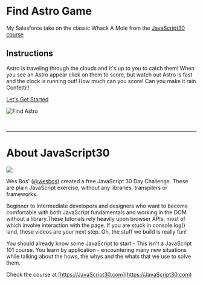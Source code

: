 # Find Astro Game
My Salesforce take on the classic Whack A Mole from the <a href="https://javascript30.com/">JavaScript30 course</a>

## Instructions
Astro is traveling through the clouds and it's up to you to catch them! When you see an Astro appear click on them to score, but watch out Astro is fast and the clock is running out! How much can you score! Can you make it rain Confetti!! 
<br/>

 <a href="https://nadinalisbon.github.io/Games/Find-Astro">Let's Get Started</a>
 
 ![Find Astro](https://nadinalisbon.github.io/Games/Screenshot_Find_Astro.png)

<br/>

<hr/>

# About JavaScript30
![](https://javascript30.com/images/JS3-social-share.png)

Wes Bos' ([@wesbos](https://github.com/wesbos))  created a free JavaScript 30 Day Challenge. These are plain JavaScript exercise, without any libraries, transpilers or frameworks.

Beginner to Intermediate developers and designers who want to become comfortable with both JavaScript fundamentals and working in the DOM without a library.These tutorials rely heavily upon browser APIs, most of which involve interaction with the page. If you are stuck in console.log() land, these videos are your next step. Oh, the stuff we build is really fun!

You should already know some JavaScript to start - This isn't a JavaScript 101 course. You learn by application - encountering many new situations while talking about the hows, the whys and the whats that we use to solve them.

Check the course at [https://JavaScript30.com](https://JavaScript30.com)




